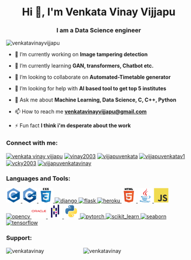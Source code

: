 <h1 align="center">Hi 👋, I'm Venkata Vinay Vijjapu</h1>
<h3 align="center">I am a Data Science engineer</h3>

<p align="left"> <img src="https://komarev.com/ghpvc/?username=venkatavinayvijjapu&label=Profile%20views&color=0e75b6&style=flat" alt="venkatavinayvijjapu" /> </p>

<!-- <p align="left"> <a href="https://github.com/ryo-ma/github-profile-trophy"><img src="https://github-profile-trophy.vercel.app/?username=venkatavinayvijjapu" alt="venkatavinayvijjapu" /></a> </p> -->

- 🔭 I’m currently working on **Image tampering detection**

- 🌱 I’m currently learning **GAN, transformers, Chatbot etc.**

- 👯 I’m looking to collaborate on **Automated-Timetable generator**

- 🤝 I’m looking for help with **AI based tool to get top 5 institutes**

- 💬 Ask me about **Machine Learning, Data Science, C, C++, Python**

- 📫 How to reach me **venkatavinayvijjapu@gmail.com**

- ⚡ Fun fact **I think i'm desperate about the work**

<h3 align="left">Connect with me:</h3>
<p align="left">
<a href="https://linkedin.com/in/venkata vinay vijjapu" target="blank"><img align="center" src="https://raw.githubusercontent.com/rahuldkjain/github-profile-readme-generator/master/src/images/icons/Social/linked-in-alt.svg" alt="venkata vinay vijjapu" height="30" width="40" /></a>
<a href="https://kaggle.com/vinay2003" target="blank"><img align="center" src="https://raw.githubusercontent.com/rahuldkjain/github-profile-readme-generator/master/src/images/icons/Social/kaggle.svg" alt="vinay2003" height="30" width="40" /></a>
<a href="https://www.codechef.com/users/vijjapuvenkata" target="blank"><img align="center" src="https://cdn.jsdelivr.net/npm/simple-icons@3.1.0/icons/codechef.svg" alt="vijjapuvenkata" height="30" width="40" /></a>
<a href="https://www.hackerrank.com/vijjapuvenkatav1" target="blank"><img align="center" src="https://raw.githubusercontent.com/rahuldkjain/github-profile-readme-generator/master/src/images/icons/Social/hackerrank.svg" alt="vijjapuvenkatav1" height="30" width="40" /></a>
<a href="https://codeforces.com/profile/vcky2003" target="blank"><img align="center" src="https://raw.githubusercontent.com/rahuldkjain/github-profile-readme-generator/master/src/images/icons/Social/codeforces.svg" alt="vcky2003" height="30" width="40" /></a>
<a href="https://www.leetcode.com/vijjapuvenkatavinay" target="blank"><img align="center" src="https://raw.githubusercontent.com/rahuldkjain/github-profile-readme-generator/master/src/images/icons/Social/leet-code.svg" alt="vijjapuvenkatavinay" height="30" width="40" /></a>
</p>

<h3 align="left">Languages and Tools:</h3>
<p align="left"> <a href="https://www.cprogramming.com/" target="_blank" rel="noreferrer"> <img src="https://raw.githubusercontent.com/devicons/devicon/master/icons/c/c-original.svg" alt="c" width="40" height="40"/> </a> <a href="https://www.w3schools.com/cpp/" target="_blank" rel="noreferrer"> <img src="https://raw.githubusercontent.com/devicons/devicon/master/icons/cplusplus/cplusplus-original.svg" alt="cplusplus" width="40" height="40"/> </a> <a href="https://www.w3schools.com/css/" target="_blank" rel="noreferrer"> <img src="https://raw.githubusercontent.com/devicons/devicon/master/icons/css3/css3-original-wordmark.svg" alt="css3" width="40" height="40"/> </a> <a href="https://www.djangoproject.com/" target="_blank" rel="noreferrer"> <img src="https://cdn.worldvectorlogo.com/logos/django.svg" alt="django" width="40" height="40"/> </a> <a href="https://flask.palletsprojects.com/" target="_blank" rel="noreferrer"> <img src="https://www.vectorlogo.zone/logos/pocoo_flask/pocoo_flask-icon.svg" alt="flask" width="40" height="40"/> </a> <a href="https://heroku.com" target="_blank" rel="noreferrer"> <img src="https://www.vectorlogo.zone/logos/heroku/heroku-icon.svg" alt="heroku" width="40" height="40"/> </a> <a href="https://www.w3.org/html/" target="_blank" rel="noreferrer"> <img src="https://raw.githubusercontent.com/devicons/devicon/master/icons/html5/html5-original-wordmark.svg" alt="html5" width="40" height="40"/> </a> <a href="https://www.java.com" target="_blank" rel="noreferrer"> <img src="https://raw.githubusercontent.com/devicons/devicon/master/icons/java/java-original.svg" alt="java" width="40" height="40"/> </a> <a href="https://developer.mozilla.org/en-US/docs/Web/JavaScript" target="_blank" rel="noreferrer"> <img src="https://raw.githubusercontent.com/devicons/devicon/master/icons/javascript/javascript-original.svg" alt="javascript" width="40" height="40"/> </a> <a href="https://opencv.org/" target="_blank" rel="noreferrer"> <img src="https://www.vectorlogo.zone/logos/opencv/opencv-icon.svg" alt="opencv" width="40" height="40"/> </a> <a href="https://www.oracle.com/" target="_blank" rel="noreferrer"> <img src="https://raw.githubusercontent.com/devicons/devicon/master/icons/oracle/oracle-original.svg" alt="oracle" width="40" height="40"/> </a> <a href="https://pandas.pydata.org/" target="_blank" rel="noreferrer"> <img src="https://raw.githubusercontent.com/devicons/devicon/2ae2a900d2f041da66e950e4d48052658d850630/icons/pandas/pandas-original.svg" alt="pandas" width="40" height="40"/> </a> <a href="https://www.python.org" target="_blank" rel="noreferrer"> <img src="https://raw.githubusercontent.com/devicons/devicon/master/icons/python/python-original.svg" alt="python" width="40" height="40"/> </a> <a href="https://pytorch.org/" target="_blank" rel="noreferrer"> <img src="https://www.vectorlogo.zone/logos/pytorch/pytorch-icon.svg" alt="pytorch" width="40" height="40"/> </a> <a href="https://scikit-learn.org/" target="_blank" rel="noreferrer"> <img src="https://upload.wikimedia.org/wikipedia/commons/0/05/Scikit_learn_logo_small.svg" alt="scikit_learn" width="40" height="40"/> </a> <a href="https://seaborn.pydata.org/" target="_blank" rel="noreferrer"> <img src="https://seaborn.pydata.org/_images/logo-mark-lightbg.svg" alt="seaborn" width="40" height="40"/> </a> <a href="https://www.tensorflow.org" target="_blank" rel="noreferrer"> <img src="https://www.vectorlogo.zone/logos/tensorflow/tensorflow-icon.svg" alt="tensorflow" width="40" height="40"/> </a> </p>


<h3 align="left">Support:</h3>
<p><a href="https://www.buymeacoffee.com/venkatavinay"> <img align="left" src="https://cdn.buymeacoffee.com/buttons/v2/default-yellow.png" height="50" width="210" alt="venkatavinay" /></a><a href="https://ko-fi.com/venkatavinay"> <img align="left" src="https://cdn.ko-fi.com/cdn/kofi3.png?v=3" height="50" width="210" alt="venkatavinay" /></a></p><br><br>

